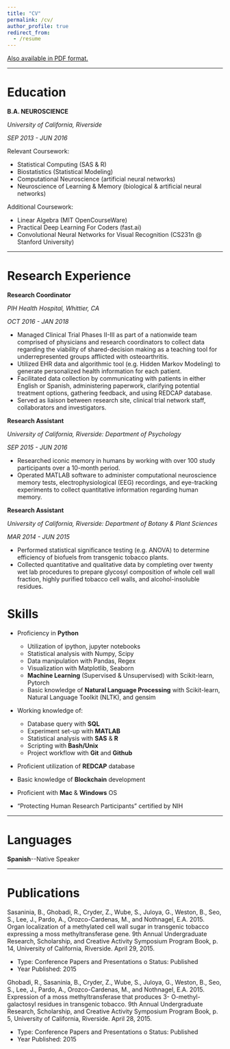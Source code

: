 ```yaml
---
title: "CV"
permalink: /cv/
author_profile: true
redirect_from:
  - /resume
---
```


[Also available in PDF format.](https://adrian-pardo.github.io/images/CV_AdrianPardo.pdf)

***

# Education

**B.A. NEUROSCIENCE**

*University of California, Riverside*

*SEP 2013 - JUN 2016*

Relevant Coursework:
* Statistical Computing (SAS & R)
* Biostatistics (Statistical Modeling)
* Computational Neuroscience (artificial
neural networks)
* Neuroscience of Learning & Memory (biological & artificial neural networks)

Additional Coursework:
* Linear Algebra (MIT OpenCourseWare)
* Practical Deep Learning For Coders (fast.ai)
* Convolutional Neural Networks for Visual Recognition (CS231n @ Stanford University)

***

# Research Experience

**Research Coordinator**

*PIH Health Hospital, Whittier, CA*

*OCT 2016 - JAN 2018*

* Managed Clinical Trial Phases II-III as part of a nationwide team comprised of physicians and research
coordinators to collect data regarding the viability of shared-decision making as a teaching tool for
underrepresented groups afflicted with osteoarthritis.
* Utilized EHR data and algorithmic tool (e.g. Hidden Markov Modeling) to generate personalized health information for each patient.
* Facilitated data collection by communicating with patients in either English or Spanish, administering
paperwork, clarifying potential treatment options, gathering feedback, and using REDCAP database.
* Served as liaison between research site, clinical trial network staff, collaborators and investigators.

**Research Assistant**

*University of California, Riverside: Department of Psychology*

*SEP 2015 - JUN 2016*

* Researched iconic memory in humans by working with over 100 study participants over a 10-month period.
* Operated MATLAB software to administer computational neuroscience memory tests, electrophysiological (EEG) recordings, and eye-tracking experiments to collect quantitative information regarding human memory.

**Research Assistant**

*University of California, Riverside: Department of Botany & Plant Sciences*

*MAR 2014 - JUN 2015*

* Performed statistical significance testing (e.g. ANOVA) to determine efficiency of biofuels from transgenic tobacco plants.
* Collected quantitative and qualitative data by completing over twenty wet lab procedures to prepare glycosyl composition of whole cell wall fraction, highly purified tobacco cell walls, and alcohol-insoluble residues.

# Skills

* Proficiency in **Python**
  * Utilization of ipython, jupyter notebooks
  * Statistical analysis with Numpy, Scipy
  * Data manipulation with Pandas, Regex
  * Visualization with Matplotlib, Seaborn
  * **Machine Learning** (Supervised & Unsupervised) with Scikit-learn, Pytorch
  * Basic knowledge of **Natural Language Processing** with Scikit-learn, Natural Language Toolkit (NLTK), and gensim

* Working knowledge of:
  * Database query with **SQL**
  * Experiment set-up with **MATLAB**
  * Statistical analysis with **SAS** & **R**
  * Scripting with **Bash/Unix**
  * Project workflow with **Git** and **Github**

* Proficient utilization of **REDCAP** database
* Basic knowledge of **Blockchain** development
* Proficient with **Mac** & **Windows** OS
* “Protecting Human Research Participants” certified by NIH

***

# Languages

**Spanish**--Native Speaker

***

# Publications

Sasaninia, B., Ghobadi, R., Cryder, Z., Wube, S., Juloya, G., Weston, B., Seo, S., Lee, J., Pardo, A., Orozco-Cardenas, M., and Nothnagel, E.A. 2015. Organ localization of a methylated cell wall sugar in transgenic tobacco expressing a moss methyltransferase gene. 9th Annual Undergraduate Research, Scholarship, and Creative Activity Symposium Program Book, p. 14, University of California, Riverside. April 29, 2015.
  * Type: Conference Papers and Presentations o Status: Published
  * Year Published: 2015

Ghobadi, R., Sasaninia, B., Cryder, Z., Wube, S., Juloya, G., Weston, B., Seo, S., Lee, J., Pardo, A., Orozco-Cardenas, M., and Nothnagel, E.A. 2015. Expression of a moss methyltransferase that produces 3- O-methyl-galactosyl residues in transgenic tobacco. 9th Annual Undergraduate Research, Scholarship, and Creative Activity Symposium Program Book, p. 5, University of California, Riverside. April 28, 2015.
   * Type: Conference Papers and Presentations o Status: Published
   * Year Published: 2015
